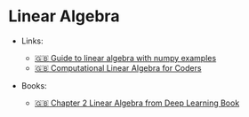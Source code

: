 # Linear Algebra

* Links:
	* [:uk: Guide to linear algebra with numpy examples](https://hadrienj.github.io/posts/Deep-Learning-Book-Series-2.1-Scalars-Vectors-Matrices-and-Tensors/)
	* [:uk: Computational Linear Algebra for Coders](https://github.com/fastai/numerical-linear-algebra/blob/master/README.md)
  
* Books:
  * [:uk: Chapter 2 Linear Algebra from Deep Learning Book](http://www.deeplearningbook.org/contents/linear_algebra.html)


